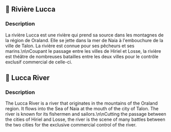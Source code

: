 ## 🌊 Rivière Lucca

### Description

La rivière Lucca est une rivière qui prend sa source dans les montagnes de la région de Oraland. Elle se jette dans la
mer de Naia à l'embouchure de la ville de Talon. La rivière est connue pour ses pêcheurs et ses marins.\n\nCoupant le
passage entre les villes de Hiriel et Losse, la rivière est théâtre de nombreuses batailles entre les deux villes pour
le contrôle exclusif commercial de celle-ci.

## 🌊 Lucca River

### Description

The Lucca River is a river that originates in the mountains of the Oraland region. It flows into the Sea of Naia at the
mouth of the city of Talon. The river is known for its fishermen and sailors.\n\nCutting the passage between the cities
of Hiriel and Losse, the river is the scene of many battles between the two cities for the exclusive commercial control
of the river.
